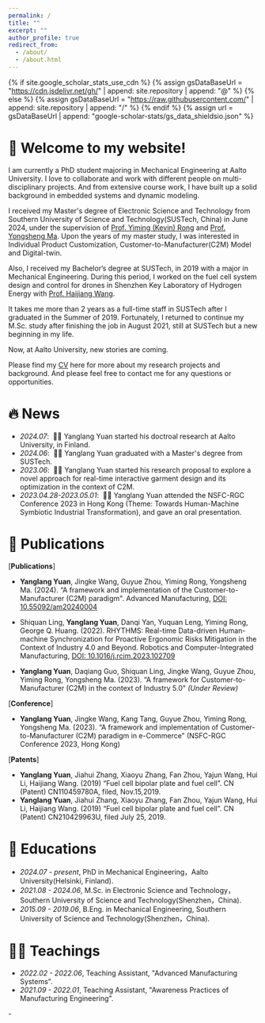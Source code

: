 ```yaml
---
permalink: /
title: ""
excerpt: ""
author_profile: true
redirect_from: 
  - /about/
  - /about.html
---
```


{% if site.google_scholar_stats_use_cdn %}
{% assign gsDataBaseUrl = "https://cdn.jsdelivr.net/gh/" | append: site.repository | append: "@" %}
{% else %}
{% assign gsDataBaseUrl = "https://raw.githubusercontent.com/" | append: site.repository | append: "/" %}
{% endif %}
{% assign url = gsDataBaseUrl | append: "google-scholar-stats/gs_data_shieldsio.json" %}

<span class='anchor' id='about-me'></span>
# 🎊 Welcome to my website!

I am currently a PhD student majoring in Mechanical Engineering at Aalto University. I love to collaborate and work with different people on multi-disciplinary projects. And from extensive course work, I have built up a solid background in embedded systems and dynamic modeling. ​

I received my Master's degree of Electronic Science and Technology from Southern University of Science and Technology(SUSTech, China) in June 2024, under the supervision of [Prof. Yiming (Kevin) Rong](https://faculty.sustech.edu.cn/rongym/en/) and [Prof. Yongsheng Ma](https://faculty.sustech.edu.cn/mays/en/). Upon the years of my master study, I was interested in ​Individual Product Customization, Customer-to-Manufacturer(C2M) Model and Digital-twin.

Also, I received my Bachelor’s degree at SUSTech, in 2019 with a major in Mechanical Engineering. During this period, I worked on the fuel cell system design and control for drones in Shenzhen Key Laboratory of Hydrogen Energy with [Prof. Haijiang Wang](https://faculty.sustech.edu.cn/wanghj/en/).

It takes me more than 2 years as a full-time staff in SUSTech after I graduated in the Summer of 2019. Fortunately, I returned to continue my M.Sc. study after finishing the job in August 2021, still at SUSTech but a new beginning in my life.

Now, at Aalto University, new stories are coming.

Please find my [CV](./docs/CV.pdf) here for more about my research projects and background. And please feel free to contact me for any questions or opportunities.

# 🔥 News
- *2024.07*: &nbsp;🎉🎉 Yanglang Yuan started his doctroal research at Aalto University, in Finland.
- *2024.06*: &nbsp;🎉🎉 Yanglang Yuan graduated with a Master's degree from SUSTech.
- *2023.06*: &nbsp;🎉🎉 Yanglang Yuan started his research proposal to explore a novel approach for real-time interactive garment design and its optimization in the context of C2M.
- *2023.04.28-2023.05.01*: &nbsp;🎉🎉 Yanglang Yuan attended the NSFC-RGC Conference 2023 in Hong Kong (Theme: Towards Human-Machine Symbiotic Industrial Transformation), and gave an oral presentation.
<!--
- *2023.01*: &nbsp;🎉🎉 Yanglang Yuan submitted a journal review about the status and perspective of "Customer-to-Manufacturer (C2M)".
- *2022.07*: &nbsp;🎉🎉 Yanglang Yuan as a co-author submitted a journal paper about "Human-machine Synchronization for Proactive Ergonomic Risks Mitigation".
- -->
<!--
- *2022.04*: &nbsp;🎉🎉 Yanglang Yuan started his research proposal about Intelligent Manufacturing.
- *2021.08*: &nbsp;🎉🎉 Yanglang Yuan started his M.Sc. study back at SUSTech.  
- -->

# 📝 Publications

<!--
[Deep Residual Learning for Image Recognition](https://openaccess.thecvf.com/content_cvpr_2016/papers/He_Deep_Residual_Learning_CVPR_2016_paper.pdf)

**Kaiming He**, Xiangyu Zhang, Shaoqing Ren, Jian Sun

[**Project**](https://scholar.google.com/citations?view_op=view_citation&hl=zh-CN&user=DhtAFkwAAAAJ&citation_for_view=DhtAFkwAAAAJ:ALROH1vI_8AC) <strong><span class='show_paper_citations' data='DhtAFkwAAAAJ:ALROH1vI_8AC'></span></strong>
- Lorem ipsum dolor sit amet, consectetur adipiscing elit. Vivamus ornare aliquet ipsum, ac tempus justo dapibus sit amet. 
</div>
</div>

- [Lorem ipsum dolor sit amet, consectetur adipiscing elit. Vivamus ornare aliquet ipsum, ac tempus justo dapibus sit amet](https://github.com), A, B, C, **CVPR 2020**
-->
[**Publications**]

- **Yanglang Yuan**, Jingke Wang, Guyue Zhou, Yiming Rong, Yongsheng Ma. (2024). “A framework and implementation of the Customer-to-Manufacturer (C2M) paradigm". Advanced Manufacturing, [DOI: 10.55092/am20240004](https://doi.org/10.55092/am20240004)

- Shiquan Ling, **Yanglang Yuan**, Danqi Yan, Yuquan Leng, Yiming Rong, George Q. Huang. (2022). RHYTHMS: Real-time Data-driven Human-machine Synchronization for Proactive Ergonomic Risks Mitigation in the Context of Industry 4.0 and Beyond. Robotics and Computer-Integrated Manufacturing, [DOI: 10.1016/j.rcim.2023.102709](https://doi.org/10.1016/j.rcim.2023.102709)

- **Yanglang Yuan**, Daqiang Guo, Shiquan Ling, Jingke Wang, Guyue Zhou, Yiming Rong, Yongsheng Ma. (2023). “A framework for Customer-to-Manufacturer (C2M) in the context of Industry 5.0" *(Under Review)*

[**Conference**]

- **Yanglang Yuan**, Jingke Wang, Kang Tang, Guyue Zhou, Yiming Rong, Yongsheng Ma. (2023).  “A framework and implementation of Customer-to-Manufacturer (C2M) paradigm in e-Commerce” (NSFC-RGC Conference 2023, Hong Kong)

[**Patents**]

- **Yanglang Yuan**, Jiahui Zhang, Xiaoyu Zhang, Fan Zhou, Yajun Wang, Hui Li, Haijiang Wang. (2019) “Fuel cell bipolar plate and fuel cell”. CN (Patent) CN110459780A, filed, Nov.15,2019.
- **Yanglang Yuan**, Jiahui Zhang, Xiaoyu Zhang, Fan Zhou, Yajun Wang, Hui Li, Haijiang Wang. (2019) “Fuel cell bipolar plate and fuel cell”. CN (Patent) CN210429963U, filed July 25, 2019.

# 📖 Educations
- *2024.07 - present*, PhD in Mechanical Engineering，Aalto University(Helsinki, Finland).
- *2021.08 - 2024.06*, M.Sc. in Electronic Science and Technology，Southern University of Science and Technology(Shenzhen，China).
- *2015.09 - 2019.06*, B.Eng. in Mechanical Engineering, Southern University of Science and Technology(Shenzhen，China). 

# 👨‍🏫 Teachings
- *2022.02 - 2022.06*, Teaching Assistant, "Advanced Manufacturing Systems".
- *2021.09 - 2022.01*, Teaching Assistant, "Awareness Practices of Manufacturing Engineering".

<!-- # 🎖 Honors and Awards
- *2021.10* Lorem ipsum dolor sit amet, consectetur adipiscing elit. Vivamus ornare aliquet ipsum, ac tempus justo dapibus sit amet. 
- *2021.09* Lorem ipsum dolor sit amet, consectetur adipiscing elit. Vivamus ornare aliquet ipsum, ac tempus justo dapibus sit amet.  -->
<!--
<!-- # 💬 Invited Talks
- *2021.06*, Lorem ipsum dolor sit amet, consectetur adipiscing elit. Vivamus ornare aliquet ipsum, ac tempus justo dapibus sit amet. 
- *2021.03*, Lorem ipsum dolor sit amet, consectetur adipiscing elit. Vivamus ornare aliquet ipsum, ac tempus justo dapibus sit amet.  \| [\[video\]](https://github.com/) --> -

<!-- # 💻 Internships
- *2019.05 - 2020.02*, [Lorem](https://github.com/), China.  -->

